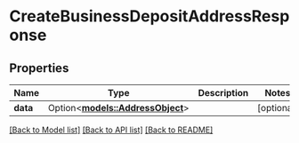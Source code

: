 # CreateBusinessDepositAddressResponse

## Properties

Name | Type | Description | Notes
------------ | ------------- | ------------- | -------------
**data** | Option<[**models::AddressObject**](AddressObject.md)> |  | [optional]

[[Back to Model list]](../README.md#documentation-for-models) [[Back to API list]](../README.md#documentation-for-api-endpoints) [[Back to README]](../README.md)


